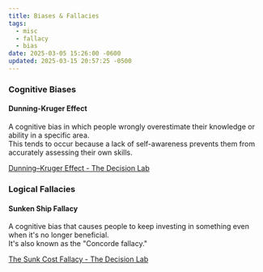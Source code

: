 ```yaml
---
title: Biases & Fallacies
tags:
  - misc
  - fallacy
  - bias
date: 2025-03-05 15:26:00 -0600
updated: 2025-03-15 20:57:25 -0500
---
```


### Cognitive Biases

#### Dunning-Kruger Effect
A cognitive bias in which people wrongly overestimate their knowledge or ability in a specific area.  
This tends to occur because a lack of self-awareness prevents them from accurately assessing their own skills.  

[Dunning–Kruger Effect - The Decision Lab](https://thedecisionlab.com/biases/dunning-kruger-effect)

### Logical Fallacies

#### Sunken Ship Fallacy
A cognitive bias that causes people to keep investing in something even when it's no longer beneficial.  
It's also known as the "Concorde fallacy."

[The Sunk Cost Fallacy - The Decision Lab](https://thedecisionlab.com/biases/the-sunk-cost-fallacy)
